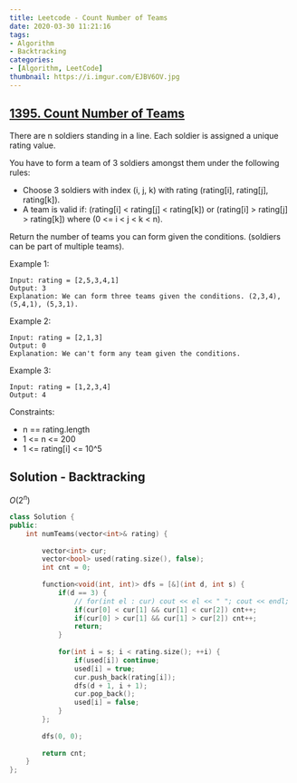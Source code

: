 ```yaml
---
title: Leetcode - Count Number of Teams
date: 2020-03-30 11:21:16
tags:
- Algorithm
- Backtracking
categories:
- [Algorithm, LeetCode]
thumbnail: https://i.imgur.com/EJBV6OV.jpg
---
```


## [1395. Count Number of Teams](https://leetcode.com/problems/count-number-of-teams/)

There are n soldiers standing in a line. Each soldier is assigned a unique rating value.

You have to form a team of 3 soldiers amongst them under the following rules:

* Choose 3 soldiers with index (i, j, k) with rating (rating[i], rating[j], rating[k]).
* A team is valid if:  (rating[i] < rating[j] < rating[k]) or (rating[i] > rating[j] > rating[k]) where (0 <= i < j < k < n).

Return the number of teams you can form given the conditions. (soldiers can be part of multiple teams).

 

Example 1:

```
Input: rating = [2,5,3,4,1]
Output: 3
Explanation: We can form three teams given the conditions. (2,3,4), (5,4,1), (5,3,1). 
```
<!-- more -->
Example 2:

```
Input: rating = [2,1,3]
Output: 0
Explanation: We can't form any team given the conditions.
```

Example 3:

```
Input: rating = [1,2,3,4]
Output: 4
```

Constraints:

* n == rating.length
* 1 <= n <= 200
* 1 <= rating[i] <= 10^5

## Solution - Backtracking

$O(2^n)$

```cpp
class Solution {
public:
    int numTeams(vector<int>& rating) {
        
        vector<int> cur;
        vector<bool> used(rating.size(), false);
        int cnt = 0;
        
        function<void(int, int)> dfs = [&](int d, int s) {
            if(d == 3) {
                // for(int el : cur) cout << el << " "; cout << endl;
                if(cur[0] < cur[1] && cur[1] < cur[2]) cnt++;
                if(cur[0] > cur[1] && cur[1] > cur[2]) cnt++;
                return;
            }
            
            for(int i = s; i < rating.size(); ++i) {
                if(used[i]) continue;
                used[i] = true;
                cur.push_back(rating[i]);
                dfs(d + 1, i + 1);
                cur.pop_back();
                used[i] = false;
            }
        };
        
        dfs(0, 0);
        
        return cnt;
    }
};
```